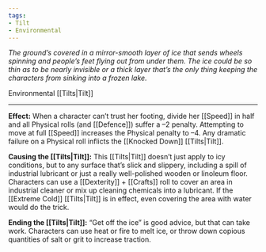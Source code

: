 ```yaml
---
tags:
- Tilt
- Environmental
---
```


_The ground’s covered in a mirror-smooth layer of ice that sends wheels spinning and people’s feet flying out from under them. The ice could be so thin as to be nearly invisible or a thick layer that’s the only thing keeping the characters from sinking into a frozen lake._

Environmental [[Tilts|Tilt]]

---

**Effect:** When a character can’t trust her footing, divide her [[Speed]] in half and all Physical rolls (and [[Defence]]) suffer a –2 penalty. Attempting to move at full [[Speed]] increases the Physical penalty to –4. Any dramatic failure on a Physical roll inflicts the [[Knocked Down]] [[Tilts|Tilt]].

**Causing the [[Tilts|Tilt]]:** This [[Tilts|Tilt]] doesn’t just apply to icy conditions, but to any surface that’s slick and slippery, including a spill of industrial lubricant or just a really well-polished wooden or linoleum floor. Characters can use a [[Dexterity]] + [[Crafts]] roll to cover an area in industrial cleaner or mix up cleaning chemicals into a lubricant. If the [[Extreme Cold]] [[Tilts|Tilt]] is in effect, even covering the area with water would do the trick.

**Ending the [[Tilts|Tilt]]:** “Get off the ice” is good advice, but that can take work. Characters can use heat or fire to melt ice, or throw down copious quantities of salt or grit to increase traction.